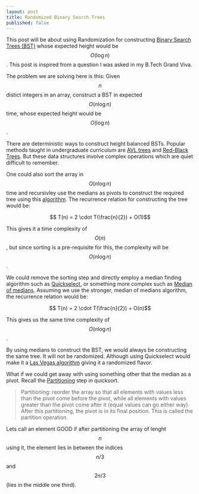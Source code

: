 ```yaml
---
layout: post
title: Randomized Binary Search Trees
published: false
---
```

This post will be about using Randomization for constructing [Binary Search Trees (BST)](https://en.wikipedia.org/wiki/Binary_search_tree) whose expected height would be $$O(\log n)$$. This post is inspired from a question I was asked in my B.Tech Grand Viva.

The problem we are solving here is this:
Given $$n$$ distict integers in an array, construct a BST in expected $$O(n \log n)$$ time, whose expected height would be $$O(\log n)$$.

There are deterministic ways to construct height balanced BSTs. Popular methods taught in undergraduate curriculum are [AVL trees](https://en.wikipedia.org/wiki/AVL_tree) and [Red-Black Trees](https://en.wikipedia.org/wiki/Red%E2%80%93black_tree). But these data structures involve complex operations which are quiet difficult to remember.

One could also sort the array in $$O(n \log n)$$ time and recursivley use the medians as pivots to construct the required tree using this [algorithm](http://articles.leetcode.com/convert-sorted-array-into-balanced/). The recurrence relation for constructing the tree would be:

$$ T(n) = 2 \cdot T(\frac{n}{2}) + O(1)$$

This gives it a time complexity of $$O(n)$$, but since sorting is a pre-requisite for this, the complexity will be $$O(n \log n)$$.

We could remove the sorting step and directly employ a median finding algorithm such as [Quickselect](https://en.wikipedia.org/wiki/Quickselect), or something more complex such as [Median of medians](https://en.wikipedia.org/wiki/Median_of_medians). Assuming we use the stronger, median of medians algorithm, the recurrence relation would be:

$$ T(n) = 2 \cdot T(\frac{n}{2}) + O(n)$$

This gives us the same time complexity of $$O(n \log n)$$.

By using medians to construct the BST, we would always be constructing the same tree. It will not be randomized. Although using Quickselect would make it a [Las Vegas algorithm](https://en.wikipedia.org/wiki/Las_Vegas_algorithm) giving it a randomized flavor.

What if we could get away with using something other that the median as a pivot. Recall the [Partitioning](https://en.wikipedia.org/wiki/Quicksort#Algorithm) step in quicksort.
>Partitioning: reorder the array so that all elements with values less than the pivot come before the pivot, while all elements with values greater than the pivot come after it (equal values can go either way). After this partitioning, the pivot is in its final position. This is called the partition operation.

Lets call an element GOOD if after partitioning the array of lenght $$n$$ using it, the element lies in between the indices $$n/3$$ and $$2n/3$$ (lies in the middle one third). 
